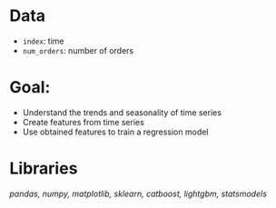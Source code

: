 # Data
- `index`: time
- `num_orders`: number of orders

# Goal:
- Understand the trends and seasonality of time series
- Create features from time series
- Use obtained features to train a regression model

# Libraries
*pandas, numpy, matplotlib, sklearn, catboost, lightgbm, statsmodels*
